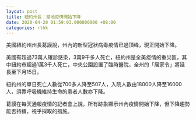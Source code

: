 ```yaml
---
layout: post
title: 紐約州長：當地疫情開始下降
date: 2020-04-20 01:59:03.000000000 +08:00
categories: rthk
---
```


美國紐約州州長葛謨說，州內的新型冠狀病毒疫情已過頂峰，現正開始下降。

美國有超過73萬人確診感染，3萬9千多人死亡，紐約州是全美疫情的重災區，其中紐約市超過1萬3千人死亡，中央公園設置了臨時醫院，全州的「居家令」將延長至下月15日。

紐約州的單日死亡人數從700多人降至507人，入院人數由18000人降至16000人，須靠呼吸機維持生命的患者人數亦下降。

葛謨在每天通報疫情的記者會上說，所有跡象顯示州內疫情開始下降，但下降趨勢能否持續，視乎採取的措施。
